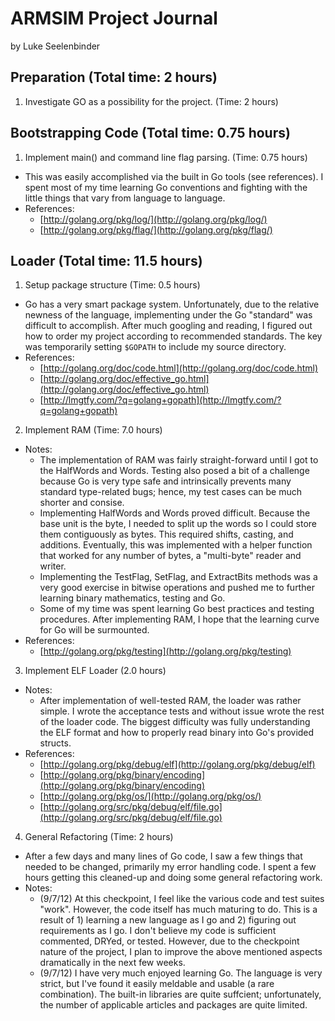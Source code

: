 # ARMSIM Project Journal
  by Luke Seelenbinder

## Preparation (Total time: 2 hours)
1. Investigate GO as a possibility for the project. (Time: 2 hours)

## Bootstrapping Code (Total time: 0.75 hours)
1. Implement main() and command line flag parsing. (Time: 0.75 hours)
  - This was easily accomplished via the built in Go tools (see references). I
    spent most of my time learning Go conventions and fighting with the little
    things that vary from language to language.
  - References:
    - [http://golang.org/pkg/log/](http://golang.org/pkg/log/)
    - [http://golang.org/pkg/flag/](http://golang.org/pkg/flag/)

## Loader (Total time: 11.5 hours)
1. Setup package structure (Time: 0.5 hours)
  - Go has a very smart package system. Unfortunately, due to the relative
    newness of the language, implementing under the Go "standard" was difficult
    to accomplish. After much googling and reading, I figured out how to order
    my project according to recommended standards. The key was temporarily
    setting `$GOPATH` to include my source directory.
  - References:
    - [http://golang.org/doc/code.html](http://golang.org/doc/code.html)
    - [http://golang.org/doc/effective_go.html](http://golang.org/doc/effective_go.html)
    - [http://lmgtfy.com/?q=golang+gopath](http://lmgtfy.com/?q=golang+gopath)
2. Implement RAM (Time: 7.0 hours)
  - Notes:
    - The implementation of RAM was fairly straight-forward until I got to the
      HalfWords and Words. Testing also posed a bit of a challenge because Go is
      very type safe and intrinsically prevents many standard type-related bugs;
      hence, my test cases can be much shorter and consise.
    - Implementing HalfWords and Words proved difficult. Because the base unit is
      the byte, I needed to split up the words so I could store them
      contiguously as bytes. This required shifts, casting, and additions.
      Eventually, this was implemented with a helper function that worked for
      any number of bytes, a "multi-byte" reader and writer.
    - Implementing the TestFlag, SetFlag, and ExtractBits methods was a very
      good exercise in bitwise operations and pushed me to further learning
      binary mathematics, testing and Go.
    - Some of my time was spent learning Go best practices and testing
      procedures. After implementing RAM, I hope that the learning curve for Go
      will be surmounted.
  - References:
    - [http://golang.org/pkg/testing](http://golang.org/pkg/testing)
3. Implement ELF Loader (2.0 hours)
  - Notes:
    - After implementation of well-tested RAM, the loader was rather simple.
      I wrote the acceptance tests and without issue wrote the rest of the
      loader code. The biggest difficulty was fully understanding the ELF
      format and how to properly read binary into Go's provided structs.
  - References:
    - [http://golang.org/pkg/debug/elf](http://golang.org/pkg/debug/elf)
    - [http://golang.org/pkg/binary/encoding](http://golang.org/pkg/binary/encoding)
    - [http://golang.org/pkg/os/](http://golang.org/pkg/os/)
    - [http://golang.org/src/pkg/debug/elf/file.go](http://golang.org/src/pkg/debug/elf/file.go)
4. General Refactoring (Time: 2 hours)
  - After a few days and many lines of Go code, I saw a few things that needed
    to be changed, primarily my error handling code. I spent a few hours
    getting this cleaned-up and doing some general refactoring work.
- Notes:
  - (9/7/12) At this checkpoint, I feel like the various code and test suites
    "work". However, the code itself has much maturing to do. This is a result
    of 1) learning a new language as I go and 2) figuring out requirements as I
    go. I don't believe my code is sufficient commented, DRYed, or tested.
    However, due to the checkpoint nature of the project, I plan to improve the
    above mentioned aspects dramatically in the next few weeks.
  - (9/7/12) I have very much enjoyed learning Go. The language is very strict,
    but I've found it easily meldable and usable (a rare combination). The
    built-in libraries are quite suffcient; unfortunately, the number of
    applicable articles and packages are quite limited.
